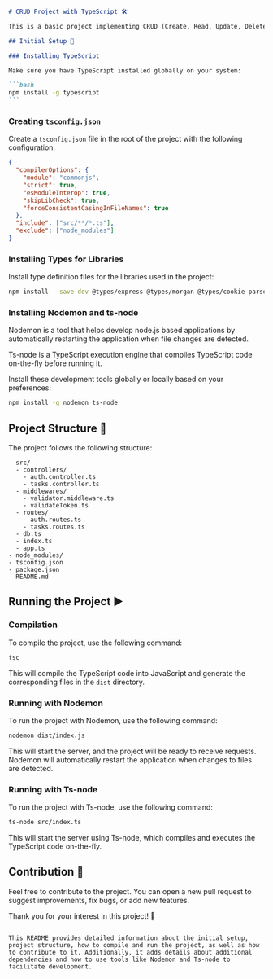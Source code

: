 ````markdown
# CRUD Project with TypeScript 🛠️

This is a basic project implementing CRUD (Create, Read, Update, Delete) operations using TypeScript for the backend.

## Initial Setup 🚀

### Installing TypeScript

Make sure you have TypeScript installed globally on your system:

```bash
npm install -g typescript
```
````

### Creating `tsconfig.json`

Create a `tsconfig.json` file in the root of the project with the following configuration:

```json
{
  "compilerOptions": {
    "module": "commonjs",
    "strict": true,
    "esModuleInterop": true,
    "skipLibCheck": true,
    "forceConsistentCasingInFileNames": true
  },
  "include": ["src/**/*.ts"],
  "exclude": ["node_modules"]
}
```

### Installing Types for Libraries

Install type definition files for the libraries used in the project:

```bash
npm install --save-dev @types/express @types/morgan @types/cookie-parser @types/cors @types/bcryptjs @types/jsonwebtoken @types/node
```

### Installing Nodemon and ts-node

Nodemon is a tool that helps develop node.js based applications by automatically restarting the application when file changes are detected.

Ts-node is a TypeScript execution engine that compiles TypeScript code on-the-fly before running it.

Install these development tools globally or locally based on your preferences:

```bash
npm install -g nodemon ts-node
```

## Project Structure 📁

The project follows the following structure:

```
- src/
  - controllers/
    - auth.controller.ts
    - tasks.controller.ts
  - middlewares/
    - validator.middleware.ts
    - validateToken.ts
  - routes/
    - auth.routes.ts
    - tasks.routes.ts
  - db.ts
  - index.ts
  - app.ts
- node_modules/
- tsconfig.json
- package.json
- README.md
```

## Running the Project ▶️

### Compilation

To compile the project, use the following command:

```bash
tsc
```

This will compile the TypeScript code into JavaScript and generate the corresponding files in the `dist` directory.

### Running with Nodemon

To run the project with Nodemon, use the following command:

```bash
nodemon dist/index.js
```

This will start the server, and the project will be ready to receive requests. Nodemon will automatically restart the application when changes to files are detected.

### Running with Ts-node

To run the project with Ts-node, use the following command:

```bash
ts-node src/index.ts
```

This will start the server using Ts-node, which compiles and executes the TypeScript code on-the-fly.

## Contribution 🤝

Feel free to contribute to the project. You can open a new pull request to suggest improvements, fix bugs, or add new features.

Thank you for your interest in this project! 🙏

```

This README provides detailed information about the initial setup, project structure, how to compile and run the project, as well as how to contribute to it. Additionally, it adds details about additional dependencies and how to use tools like Nodemon and Ts-node to facilitate development.
```
